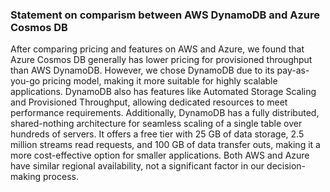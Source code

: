 ### Statement on comparism between AWS DynamoDB and Azure Cosmos DB
After comparing pricing and features on AWS and Azure, we found that Azure Cosmos DB generally has lower pricing for provisioned throughput than AWS DynamoDB. However, we chose DynamoDB due to its pay-as-you-go pricing model, making it more suitable for highly scalable applications. DynamoDB also has features like Automated Storage Scaling and Provisioned Throughput, allowing dedicated resources to meet performance requirements. Additionally, DynamoDB has a fully distributed, shared-nothing architecture for seamless scaling of a single table over hundreds of servers. It offers a free tier with 25 GB of data storage, 2.5 million streams read requests, and 100 GB of data transfer outs, making it a more cost-effective option for smaller applications. Both AWS and Azure have similar regional availability, not a significant factor in our decision-making process.